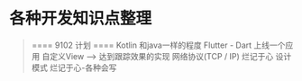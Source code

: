 # 各种开发知识点整理 

> ==== 9102 计划 ====
	Kotlin                 和java一样的程度
	Flutter - Dart         上线一个应用
	自定义View —>           达到跟踪效果的实现 
	网络协议(TCP / IP)      烂记于心
	设计模式                烂记于心-各种会写